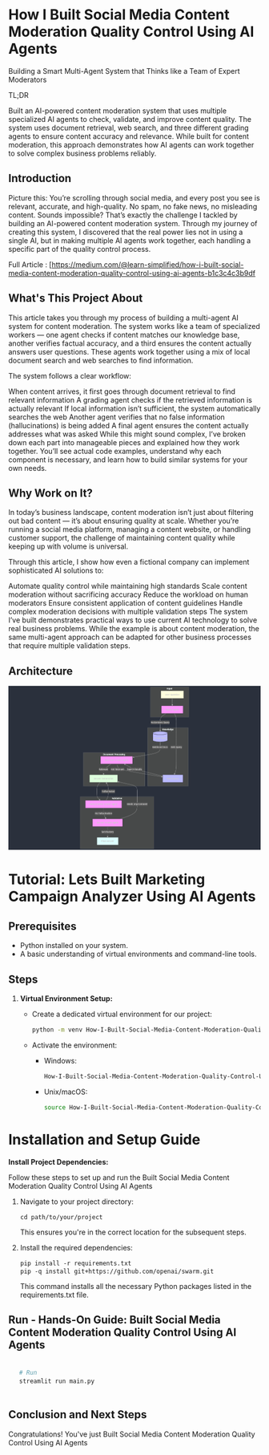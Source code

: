 # How I Built Social Media Content Moderation Quality Control Using AI Agents

Building a Smart Multi-Agent System that Thinks like a Team of Expert Moderators

TL;DR

Built an AI-powered content moderation system that uses multiple specialized AI agents to check, validate, and improve content quality. The system uses document retrieval, web search, and three different grading agents to ensure content accuracy and relevance. While built for content moderation, this approach demonstrates how AI agents can work together to solve complex business problems reliably.

## Introduction

Picture this: You’re scrolling through social media, and every post you see is relevant, accurate, and high-quality. No spam, no fake news, no misleading content. Sounds impossible? That’s exactly the challenge I tackled by building an AI-powered content moderation system. Through my journey of creating this system, I discovered that the real power lies not in using a single AI, but in making multiple AI agents work together, each handling a specific part of the quality control process.

Full Article : [https://medium.com/@learn-simplified/how-i-built-social-media-content-moderation-quality-control-using-ai-agents-b1c3c4c3b9df


## What's This Project About

This article takes you through my process of building a multi-agent AI system for content moderation. The system works like a team of specialized workers — one agent checks if content matches our knowledge base, another verifies factual accuracy, and a third ensures the content actually answers user questions. These agents work together using a mix of local document search and web searches to find information.

The system follows a clear workflow:

When content arrives, it first goes through document retrieval to find relevant information
A grading agent checks if the retrieved information is actually relevant
If local information isn’t sufficient, the system automatically searches the web
Another agent verifies that no false information (hallucinations) is being added
A final agent ensures the content actually addresses what was asked
While this might sound complex, I’ve broken down each part into manageable pieces and explained how they work together. You’ll see actual code examples, understand why each component is necessary, and learn how to build similar systems for your own needs.

## Why Work on It?

In today’s business landscape, content moderation isn’t just about filtering out bad content — it’s about ensuring quality at scale. Whether you’re running a social media platform, managing a content website, or handling customer support, the challenge of maintaining content quality while keeping up with volume is universal.

Through this article, I show how even a fictional company can implement sophisticated AI solutions to:

Automate quality control while maintaining high standards
Scale content moderation without sacrificing accuracy
Reduce the workload on human moderators
Ensure consistent application of content guidelines
Handle complex moderation decisions with multiple validation steps
The system I’ve built demonstrates practical ways to use current AI technology to solve real business problems. While the example is about content moderation, the same multi-agent approach can be adapted for other business processes that require multiple validation steps.

## Architecture
![Design Diagram](design_docs/design.png)


# Tutorial: Lets Built Marketing Campaign Analyzer Using AI Agents

## Prerequisites
- Python installed on your system.
- A basic understanding of virtual environments and command-line tools.

## Steps

1. **Virtual Environment Setup:**
   - Create a dedicated virtual environment for our project:
   
     ```bash
     python -m venv How-I-Built-Social-Media-Content-Moderation-Quality-Control-Using-AI-Agents
     ```
   - Activate the environment:
   
     - Windows:
       ```bash
       How-I-Built-Social-Media-Content-Moderation-Quality-Control-Using-AI-Agents\Scripts\activate       
       ```
     - Unix/macOS:
       ```bash
       source How-I-Built-Social-Media-Content-Moderation-Quality-Control-Using-AI-Agents/bin/activate
       ```
   
# Installation and Setup Guide

**Install Project Dependencies:**

Follow these steps to set up and run the  Built Social Media Content Moderation Quality Control Using AI Agents

1. Navigate to your project directory:
   ```
   cd path/to/your/project
   ```
   This ensures you're in the correct location for the subsequent steps.

2. Install the required dependencies:
   ```
   pip install -r requirements.txt
   pip -q install git+https://github.com/openai/swarm.git
   ```
   This command installs all the necessary Python packages listed in the requirements.txt file.


## Run - Hands-On Guide: Built Social Media Content Moderation Quality Control Using AI Agents

   ```bash 
     
      # Run 
      streamlit run main.py
      
   ```

## Conclusion and Next Steps

Congratulations! You've just Built Social Media Content Moderation Quality Control Using AI Agents
